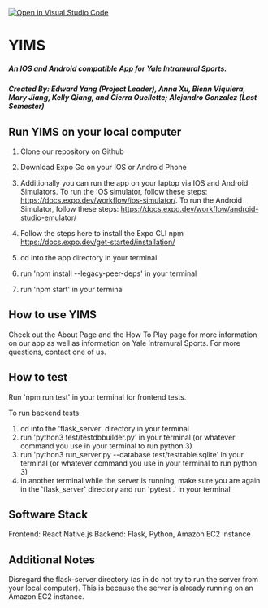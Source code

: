 [![Open in Visual Studio Code](https://classroom.github.com/assets/open-in-vscode-c66648af7eb3fe8bc4f294546bfd86ef473780cde1dea487d3c4ff354943c9ae.svg)](https://classroom.github.com/online_ide?assignment_repo_id=8957150&assignment_repo_type=AssignmentRepo)

# YIMS
##### An IOS and Android compatible App for Yale Intramural Sports.
##### Created By: Edward Yang (Project Leader), Anna Xu, Bienn Viquiera, Mary Jiang, Kelly Qiang, and Cierra Ouellette; Alejandro Gonzalez (Last Semester)

## Run YIMS on your local computer

1. Clone our repository on Github
1. Download Expo Go on your IOS or Android Phone
  1. Additionally you can run the app on your laptop via IOS and Android Simulators. To run the IOS simulator, follow these steps: https://docs.expo.dev/workflow/ios-simulator/. To run the Android Simulator, follow these steps: https://docs.expo.dev/workflow/android-studio-emulator/
  
1. Follow the steps here to install the Expo CLI npm https://docs.expo.dev/get-started/installation/
1. cd into the app directory in your terminal
1. run 'npm install --legacy-peer-deps' in your terminal
1. run 'npm start' in your terminal

## How to use YIMS 
Check out the About Page and the How To Play page for more information on our app as well as information on Yale Intramural Sports. For more questions, contact one of us. 

## How to test
Run 'npm run test' in your terminal for frontend tests.

To run backend tests:
1. cd into the 'flask_server' directory in your terminal
2. run 'python3 test/testdbbuilder.py' in your terminal (or whatever command you use in your terminal to run python 3)
3. run 'python3 run_server.py --database test/testtable.sqlite' in your terminal (or whatever command you use in your terminal to run python 3)
4. in another terminal while the server is running, make sure you are again in the 'flask_server' directory and run 'pytest .' in your terminal

## Software Stack
Frontend: React Native.js
Backend: Flask, Python, Amazon EC2 instance

## Additional Notes
Disregard the flask-server directory (as in do not try to run the server from your local computer). This is because the server is already running on an Amazon EC2 instance.

